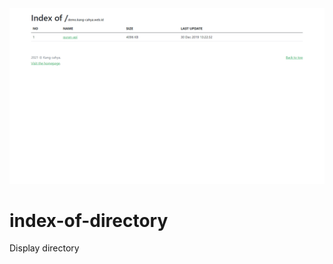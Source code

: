 <img src="https://github.com/dyazincahya/index-of-directory/raw/main/ss.png" />

# index-of-directory
Display directory
